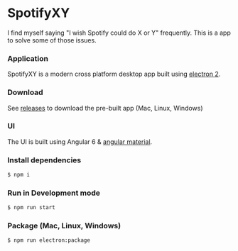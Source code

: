 # SpotifyXY

I find myself saying "I wish Spotify could do X or Y" frequently. This is a app to solve some of those issues.

### Application
SpotifyXY is a modern cross platform desktop app built using [electron 2](https://github.com/electron/electron).

### Download
See [releases](https://github.com/schulzetenberg/SpotifyXY/releases) to download the pre-built app (Mac, Linux, Windows)

### UI
The UI is built using Angular 6 & [angular material](https://github.com/angular/material2).

### Install dependencies
```sh
$ npm i
```
### Run in Development mode
```sh
$ npm run start
```
### Package (Mac, Linux, Windows)
```sh
$ npm run electron:package
```

